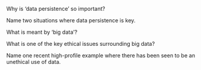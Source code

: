 Why is ‘data persistence’ so important?

Name two situations where data persistence is key.

What is meant by ‘big data’?

What is one of the key ethical issues surrounding big data?

Name one recent high-profile example where there has been seen to be an unethical use of data.